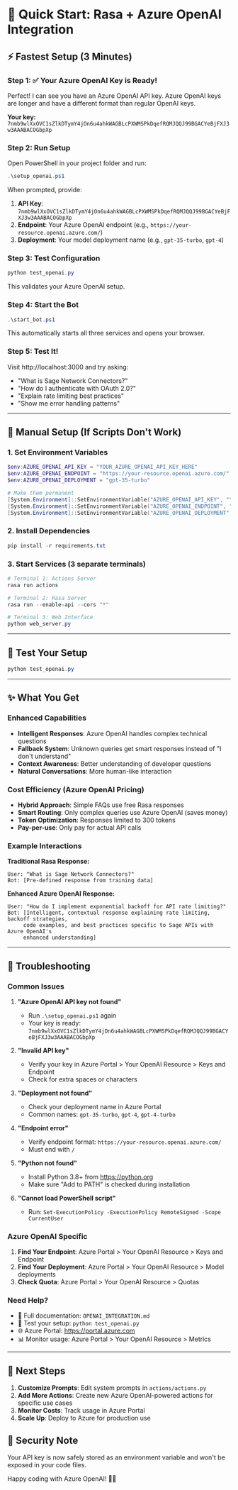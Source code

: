 # 🚀 Quick Start: Rasa + Azure OpenAI Integration

## ⚡ Fastest Setup (3 Minutes)

### Step 1: ✅ Your Azure OpenAI Key is Ready!
Perfect! I can see you have an Azure OpenAI API key. Azure OpenAI keys are longer and have a different format than regular OpenAI keys.

**Your key:** `7nmb9wlXxOVC1sZlkDTymY4jOn6u4ahkWAGBLcPXWMSPkDqefRQMJQQJ99BGACYeBjFXJ3w3AAABACOGbpXp`

### Step 2: Run Setup
Open PowerShell in your project folder and run:
```powershell
.\setup_openai.ps1
```
When prompted, provide:
1. **API Key**: `7nmb9wlXxOVC1sZlkDTymY4jOn6u4ahkWAGBLcPXWMSPkDqefRQMJQQJ99BGACYeBjFXJ3w3AAABACOGbpXp`
2. **Endpoint**: Your Azure OpenAI endpoint (e.g., `https://your-resource.openai.azure.com/`)
3. **Deployment**: Your model deployment name (e.g., `gpt-35-turbo`, `gpt-4`)

### Step 3: Test Configuration
```powershell
python test_openai.py
```
This validates your Azure OpenAI setup.

### Step 4: Start the Bot
```powershell
.\start_bot.ps1
```
This automatically starts all three services and opens your browser.

### Step 5: Test It!
Visit http://localhost:3000 and try asking:
- "What is Sage Network Connectors?"
- "How do I authenticate with OAuth 2.0?"
- "Explain rate limiting best practices"
- "Show me error handling patterns"

---

## 🔧 Manual Setup (If Scripts Don't Work)

### 1. Set Environment Variables
```powershell
$env:AZURE_OPENAI_API_KEY = "YOUR_AZURE_OPENAI_API_KEY_HERE"
$env:AZURE_OPENAI_ENDPOINT = "https://your-resource.openai.azure.com/"
$env:AZURE_OPENAI_DEPLOYMENT = "gpt-35-turbo"

# Make them permanent
[System.Environment]::SetEnvironmentVariable("AZURE_OPENAI_API_KEY", "YOUR_AZURE_OPENAI_API_KEY_HERE", [System.EnvironmentVariableTarget]::User)
[System.Environment]::SetEnvironmentVariable("AZURE_OPENAI_ENDPOINT", "https://your-resource.openai.azure.com/", [System.EnvironmentVariableTarget]::User)
[System.Environment]::SetEnvironmentVariable("AZURE_OPENAI_DEPLOYMENT", "gpt-35-turbo", [System.EnvironmentVariableTarget]::User)
```

### 2. Install Dependencies
```powershell
pip install -r requirements.txt
```

### 3. Start Services (3 separate terminals)
```powershell
# Terminal 1: Actions Server
rasa run actions

# Terminal 2: Rasa Server  
rasa run --enable-api --cors "*"

# Terminal 3: Web Interface
python web_server.py
```

---

## 🧪 Test Your Setup
```powershell
python test_openai.py
```

---

## ✨ What You Get

### Enhanced Capabilities
- **Intelligent Responses**: Azure OpenAI handles complex technical questions
- **Fallback System**: Unknown queries get smart responses instead of "I don't understand"
- **Context Awareness**: Better understanding of developer questions
- **Natural Conversations**: More human-like interaction

### Cost Efficiency (Azure OpenAI Pricing)
- **Hybrid Approach**: Simple FAQs use free Rasa responses
- **Smart Routing**: Only complex queries use Azure OpenAI (saves money)
- **Token Optimization**: Responses limited to 300 tokens
- **Pay-per-use**: Only pay for actual API calls

### Example Interactions

**Traditional Rasa Response:**
```
User: "What is Sage Network Connectors?"
Bot: [Pre-defined response from training data]
```

**Enhanced Azure OpenAI Response:**
```
User: "How do I implement exponential backoff for API rate limiting?"
Bot: [Intelligent, contextual response explaining rate limiting, backoff strategies, 
     code examples, and best practices specific to Sage APIs with Azure OpenAI's 
     enhanced understanding]
```

---

## 🚨 Troubleshooting

### Common Issues

1. **"Azure OpenAI API key not found"**
   - Run `.\setup_openai.ps1` again
   - Your key is ready: `7nmb9wlXxOVC1sZlkDTymY4jOn6u4ahkWAGBLcPXWMSPkDqefRQMJQQJ99BGACYeBjFXJ3w3AAABACOGbpXp`

2. **"Invalid API key"**
   - Verify your key in Azure Portal > Your OpenAI Resource > Keys and Endpoint
   - Check for extra spaces or characters

3. **"Deployment not found"**
   - Check your deployment name in Azure Portal
   - Common names: `gpt-35-turbo`, `gpt-4`, `gpt-4-turbo`

4. **"Endpoint error"**
   - Verify endpoint format: `https://your-resource.openai.azure.com/`
   - Must end with `/`

5. **"Python not found"**
   - Install Python 3.8+ from https://python.org
   - Make sure "Add to PATH" is checked during installation

6. **"Cannot load PowerShell script"**
   - Run: `Set-ExecutionPolicy -ExecutionPolicy RemoteSigned -Scope CurrentUser`

### Azure OpenAI Specific

1. **Find Your Endpoint**: Azure Portal > Your OpenAI Resource > Keys and Endpoint
2. **Find Your Deployment**: Azure Portal > Your OpenAI Resource > Model deployments
3. **Check Quota**: Azure Portal > Your OpenAI Resource > Quotas

### Need Help?
- 📖 Full documentation: `OPENAI_INTEGRATION.md`
- 🧪 Test your setup: `python test_openai.py`
- 🌐 Azure Portal: https://portal.azure.com
- 📊 Monitor usage: Azure Portal > Your OpenAI Resource > Metrics

---

## 🎯 Next Steps

1. **Customize Prompts**: Edit system prompts in `actions/actions.py`
2. **Add More Actions**: Create new Azure OpenAI-powered actions for specific use cases
3. **Monitor Costs**: Track usage in Azure Portal
4. **Scale Up**: Deploy to Azure for production use

## 🔐 Security Note
Your API key is now safely stored as an environment variable and won't be exposed in your code files.

Happy coding with Azure OpenAI! 🚀🤖 